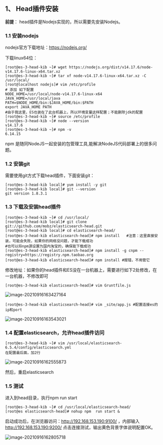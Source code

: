## 1、 Head插件安装

**前提**： head插件是Nodejs实现的，所以需要先安装Nodejs。

### 1.1 安装nodejs

nodejs官方下载地址：https://nodejs.org/

下载linux64位：

```shell
[root@es-3-head-kib ~]# wget https://nodejs.org/dist/v14.17.6/node-v14.17.6-linux-x64.tar.xz
[root@es-3-head-kib ~]# tar xf node-v14.17.6-linux-x64.tar.xz -C /usr/local/
[root@localhost nodejs]# vim /etc/profile
# 添加 如下配置
NODE_HOME=/usr/local/node-v14.17.6-linux-x64
JAVA_HOME=/usr/local/java
PATH=$NODE_HOME/bin:$JAVA_HOME/bin:$PATH
export JAVA_HOME PATH
#由于我这里，ES也装在了此台机器上，所以环境变量这样配置；不能删除jdk的配置
[root@es-3-head-kib ~]# source /etc/profile
[root@es-3-head-kib ~]# node --version
v14.17.6
[root@es-3-head-kib ~]# npm -v
6.14.15
```

npm 是随同NodeJS一起安装的包管理工具,能解决NodeJS代码部署上的很多问题。

### 1.2 安装git

需要使用git方式下载head插件，下面安装git：

```shell
[root@es-3-head-kib local]# yum install -y git
[root@es-3-head-kib local]# git --version
git version 1.8.3.1
```

### 1.3 下载及安装head插件

```shell
[root@es-3-head-kib ~]# cd /usr/local/
[root@es-3-head-kib local]# git clone git://github.com/mobz/elasticsearch-head.git
[root@es-3-head-kib local]# cd elasticsearch-head/
[root@es-3-head-kib elasticsearch-head]# npm install   #注意：这里直接安装，可能会失败，如果你的网络没问题，才能下载成功
#也可以将npm源设置为国内淘宝的，确保能下载成功
[root@es-3-head-kib elasticsearch-head]# npm install -g cnpm --registry=https://registry.npm.taobao.org
[root@es-3-head-kib elasticsearch-head]# npm install #报错，不用管它
```

修改地址：如果你的head插件和ES没在一台机器上，需要进行如下2处修改，在一台机器，不修改即可

```
[root@es-3-head-kib elasticsearch-head]# vim Gruntfile.js
```

![image-20210916163427164](assets/image-20210916163427164.png)

```
[root@es-3-head-kib elasticsearch-head]# vim _site/app.js #配置连接es的ip和port
```

![image-20210916163543021](assets/image-20210916163543021.png)

### 1.4 配置elasticsearch，允许head插件访问

```
[root@es-3-head-kib ~]# vim /usr/local/elasticsearch-6.5.4/config/elasticsearch.yml
在配置最后面，加2行
```

![image-20210916162555873](assets/image-20210916162555873.png)

然后，重启elasticsearch

### 1.5 测试

进入到head目录，执行npm run start

```shell
[root@es-3-head-kib ~]# cd /usr/local/elasticsearch-head/
[root@es elasticsearch-head]# nohup npm  run start &
```

启动成功后，在浏览器访问：http://192.168.153.190:9100/ ，内部输入 http://192.168.153.190:9200/ 点击连接测试，输出黄色背景字体说明配置OK。

![image-20210916162805718](assets/image-20210916162805718.png)
